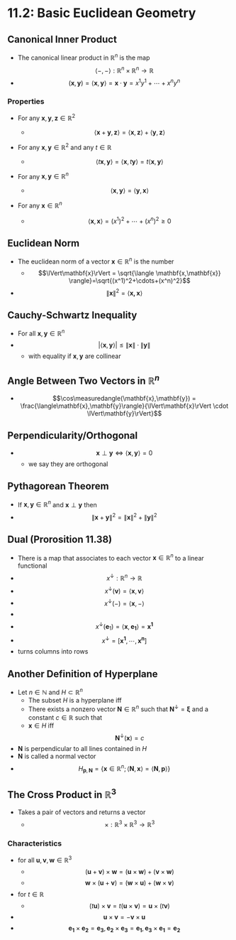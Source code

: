 # 11.2: Basic Euclidean Geometry

## Canonical Inner Product
* The canonical  linear product in $\mathbb{R}^n$ is the map $$\langle-,-\rangle:\mathbb{R}^n\times\mathbb{R}^n\rightarrow \mathbb{R}$$
* $$(\mathbf{x},\mathbf{y})=\langle\mathbf{x},\mathbf{y}\rangle = \mathbf{x}\cdot\mathbf{y}=x^1y^1+\cdots+x^ny^n$$

### Properties 
* For any $\mathbf{x},\mathbf{y},\mathbf{z}\in\mathbb{R}^2$
	* $$\langle \mathbf{x}+\mathbf{y},\mathbf{z} \rangle = \langle \mathbf{x},\mathbf{z} \rangle + \langle \mathbf{y},\mathbf{z} \rangle$$

* For any $\mathbf{x},\mathbf{y}\in\mathbb{R}^2$ and any $t\in\mathbb{R}$
	* $$\langle t\mathbf{x},\mathbf{y} \rangle = \langle \mathbf{x},t\mathbf{y} \rangle = t\langle \mathbf{x},\mathbf{y} \rangle$$

* For any $\mathbf{x},\mathbf{y}\in\mathbb{R}^n$ 
	* $$\langle \mathbf{x},\mathbf{y} \rangle = \langle \mathbf{y},\mathbf{x} \rangle$$

* For any $\mathbf{x}\in\mathbb{R}^n$
	* $$\langle \mathbf{x},\mathbf{x} \rangle = (x^1)^2+\cdots+(x^n)^2 \geq 0$$


## Euclidean Norm
* The euclidean norm of a vector $\mathbf{x}\in\mathbb{R}^n$ is the number
	* $$\lVert\mathbf{x}\rVert = \sqrt{\langle \mathbf{x,\mathbf{x}} \rangle}=\sqrt{(x^1)^2+\cdots+(x^n)^2}$$
* $$\lVert \mathbf{x} \rVert^2 = \langle \mathbf{x,x} \rangle$$
## Cauchy-Schwartz Inequality
* For all $\mathbf{x},\mathbf{y}\in\mathbb{R}^n$
* $$| \langle \mathbf{x},\mathbf{y} \rangle |\leq \lVert\mathbf{x}\rVert \cdot\lVert\mathbf{y}\rVert$$
	* with equality if $\mathbf{x},\mathbf{y}$ are collinear

## Angle Between Two Vectors in $\mathbb{R}^n$
* $$\cos\measuredangle(\mathbf{x},\mathbf{y}) = \frac{\langle\mathbf{x},\mathbf{y}\rangle}{\lVert\mathbf{x}\rVert \cdot \lVert\mathbf{y}\rVert}$$

## Perpendicularity/Orthogonal
* $$\mathbf{x}\perp\mathbf{y}\iff \langle\mathbf{x},\mathbf{y}\rangle = 0$$
	* we say they are orthogonal

## Pythagorean Theorem
* If $\mathbf{x},\mathbf{y}\in\mathbb{R}^n$ and $\mathbf{x}\perp \mathbf{y}$ then
* $$\lVert \mathbf{x}+\mathbf{y} \rVert^2=\lVert\mathbf{x}\rVert^2 + \lVert\mathbf{y}\rVert^2$$

## Dual (Prorosition 11.38)
* There is a map that associates to each vector $\mathbf{x}\in\mathbb{R}^n$ to a linear functional
*  $$x^{\downarrow}:\mathbb{R}^n\rightarrow \mathbb{R}$$
*  $$x^{\downarrow}(\mathbf{v})=\langle\mathbf{x},\mathbf{v}\rangle$$
*  $$x^{\downarrow}(-)=\langle\mathbf{x},-\rangle$$
*
* $$x^{\downarrow}(\mathbf{e}_1)=\langle\mathbf{x},\mathbf{e_1}\rangle=\mathbf{x^1}$$
* $$x^{\downarrow}=[\mathbf{x^1},\cdots,\mathbf{x^n}]$$
* turns columns into rows

## Another Definition of Hyperplane
* Let $n\in\mathbb{N}$ and $H\subset\mathbb{R}^n$ 
	* The subset $H$ is a hyperplane iff
	* There exists a nonzero vector $\mathbf{N}\in\mathbb{R}^n$ such that $\mathbf{N}^{\downarrow} = \mathbf{\xi}$ and a constant $c\in\mathbb{R}$ such that 
	* $\mathbf{x}\in H$ iff $$\mathbf{N}^{\downarrow}(\mathbf{x})=c$$
* $\mathbf{N}$ is perpendicular to all lines contained in $H$
* $\mathbf{N}$ is called a normal vector
* $$H_{\mathbf{p},\mathbf{N}}=\{\mathbf{x}\in\mathbb{R}^n; \langle\mathbf{N},\mathbf{x}\rangle=\langle\mathbf{N},\mathbf{p}\rangle\}$$

## The Cross Product in $\mathbb{R}^3$
* Takes a pair of vectors and returns a vector
	* $$\times:\mathbb{R}^3\times\mathbb{R}^3\rightarrow\mathbb{R}^3$$

### Characteristics
* for all $\mathbf{u},\mathbf{v},\mathbf{w}\in\mathbb{R}^3$
	* $$(\mathbf{u}+\mathbf{v})\times\mathbf{w} = (\mathbf{u}\times\mathbf{w})+(\mathbf{v}\times\mathbf{w})$$
	* $$\mathbf{w}\times(\mathbf{u}+\mathbf{v}) = (\mathbf{w}\times\mathbf{u})+(\mathbf{w}\times\mathbf{v})$$
* for $t\in\mathbb{R}$
	* $$(t\mathbf{u})\times\mathbf{v}=t(\mathbf{u}\times\mathbf{v})=\mathbf{u}\times(t\mathbf{v})$$
* $$\mathbf{u}\times\mathbf{v}=-\mathbf{v}\times\mathbf{u}$$
* $$\mathbf{e_1}\times\mathbf{e_2}=\mathbf{e_3},\,\mathbf{e_2}\times\mathbf{e_3}=\mathbf{e_1},\,\mathbf{e_3}\times\mathbf{e_1}=\mathbf{e_2}$$